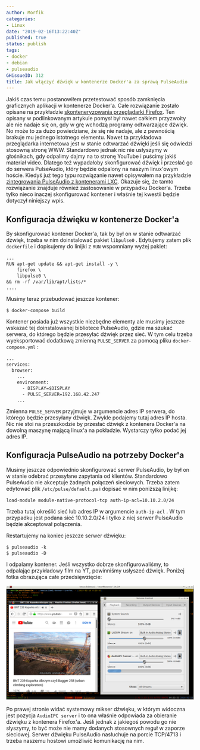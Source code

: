 ```yaml
---
author: Morfik
categories:
- Linux
date: "2019-02-16T13:22:40Z"
published: true
status: publish
tags:
- docker
- debian
- pulseaudio
GHissueID: 312
title: Jak włączyć dźwięk w kontenerze Docker'a za sprawą PulseAudio
---
```


Jakiś czas temu postanowiłem przetestować sposób zamknięcia graficznych aplikacji w kontenerze
Docker'a. Całe rozwiązanie zostało opisane na
przykładzie [skonteneryzowania przeglądarki Firefox](/post/uruchamianie-graficznych-aplikacji-w-kontenerach-dockera/).
Ten opisany w podlinkowanym artykule pomysł był nawet całkiem przyzwoity ale nie nadaje się on, gdy
w grę wchodzą programy odtwarzające dźwięk. No może to za dużo powiedziane, że się nie nadaje, ale
z pewnością brakuje mu jednego istotnego elementu. Nawet ta przykładowa przeglądarka internetowa
jest w stanie odtwarzać dźwięki jeśli się odwiedzi stosowną stronę WWW. Standardowo jednak nic nie
usłyszymy w głośnikach, gdy odpalimy dajmy na to stronę YouTube i puścimy jakiś materiał video.
Dlatego też wypadałoby skonfigurować dźwięk i przesłać go do serwera PulseAudio, który będzie
odpalony na naszym linux'owym hoście. Kiedyś już tego typu rozwiązanie nawet opisywałem na
przykładzie [zintegrowania PulseAudio z kontenerami LXC](/post/pulseaudio-i-przesylanie-dzwieku-przez-siec/).
Okazuje się, że tamto rozwiązanie znajduje również zastosowanie w przypadku Docker'a. Trzeba tylko
nieco inaczej skonfigurować kontener i właśnie tej kwestii będzie dotyczył niniejszy wpis.

<!--more-->
## Konfiguracja dźwięku w kontenerze Docker'a

By skonfigurować kontener Docker'a, tak by był on w stanie odtwarzać dźwięk, trzeba w nim
doinstalować pakiet `libpulse0` . Edytujemy zatem plik `dockerfile` i dopisujemy do linijki z `RUN`
wspomniany wyżej pakiet:

    ...
    RUN apt-get update && apt-get install -y \
        firefox \
        libpulse0 \
    && rm -rf /var/lib/apt/lists/*
    ....

Musimy teraz przebudować jeszcze kontener:

    $ docker-compose build

Kontener posiada już wszystkie niezbędne elementy ale musimy jeszcze wskazać tej doinstalowanej
bibliotece PulseAudio, gdzie ma szukać serwera, do którego będzie przesyłać dźwięk przez sieć.
W tym celu trzeba wyeksportować dodatkową zmienną `PULSE_SERVER` za pomocą pliku
`docker-compose.yml` :

    ...
    services:
      browser:
        ...
        environment:
          - DISPLAY=$DISPLAY
          - PULSE_SERVER=192.168.42.247
        ...

Zmienna `PULSE_SERVER` przyjmuje w argumencie adres IP serwera, do którego będzie przesyłany dźwięk.
Zwykle podajemy tutaj adres IP hosta. Nic nie stoi na przeszkodzie by przesłać dźwięk z kontenera
Docker'a na dowolną maszynę mającą linux'a na pokładzie. Wystarczy tylko podać jej adres IP.

## Konfiguracja PulseAudio na potrzeby Docker'a

Musimy jeszcze odpowiednio skonfigurować serwer PulseAudio, by był on w stanie odebrać przesyłane
zapytania od klientów. Standardowo PulseAudio nie akceptuje żadnych połączeń sieciowych. Trzeba
zatem edytować plik `/etc/pulse/default.pa` i dopisać w nim poniższą linijkę:

    load-module module-native-protocol-tcp auth-ip-acl=10.10.2.0/24

Trzeba tutaj określić sieć lub adres IP w argumencie `auth-ip-acl` . W tym przypadku jest podana
sieć 10.10.2.0/24 i tylko z niej serwer PulseAudio będzie akceptował połączenia.

Restartujemy na koniec jeszcze serwer dźwięku:

    $ pulseaudio -k
    $ pulseaudio -D

I odpalamy kontener. Jeśli wszystko dobrze skonfigurowaliśmy, to odpalając przykładowy film na YT,
powinniśmy usłyszeć dźwięk. Poniżej fotka obrazująca całe przedsięwzięcie:

![](/img/2019/02/001-docker-debian-linux-pulseaudio-audio-network.png#huge)

Po prawej stronie widać systemowy mikser dźwięku, w którym widoczna jest pozycja `AudioIPC server`
i to ona właśnie odpowiada za obieranie dźwięku z kontenera Firefox'a. Jeśli jednak z jakiegoś
powodu go nie słyszymy, to być może nie mamy dodanych stosownych reguł w zaporze sieciowej. Serwer
dźwięku PulseAudio nasłuchuje na porcie TCP/4713 i trzeba naszemu hostowi umożliwić komunikację na
nim.
